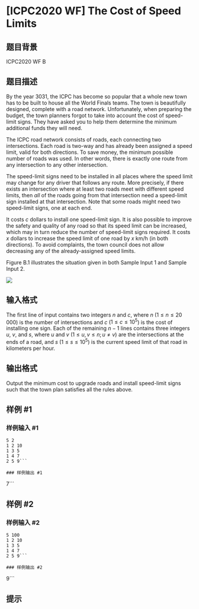 # [ICPC2020 WF] The Cost of Speed Limits

## 题目背景

ICPC2020 WF B

## 题目描述

By the year 3031, the ICPC has become so popular that a whole new town has to be built to house all the
World Finals teams.
The town is beautifully designed, complete with a road network.
Unfortunately, when preparing the budget, the town planners forgot to take into account the cost of speed-limit signs.
They have asked you to help them determine the minimum additional funds they will need.

The ICPC road network consists of roads, each connecting two intersections. Each road is two-way
and has already been assigned a speed limit, valid for both directions.
To save money, the minimum possible number of roads was used. In other words, there is exactly
one route from any intersection to any other intersection.

The speed-limit signs need to be installed
in all places where the speed limit may change for any driver that follows any route.
More precisely, if there exists an intersection where at least two roads meet with different speed limits,
then *all* of the roads going from that intersection need a speed-limit sign installed at that intersection. 
Note that some roads might need two speed-limit signs, one at each end.

It costs $c$ dollars to install one speed-limit sign. It is also possible to improve the safety and quality of
any road so that its speed limit can be increased, which may in turn reduce the number of speed-limit signs required.
It costs $x$ dollars to increase the speed limit of one road by $x$ km/h (in both directions).
To avoid complaints, the town council does not allow decreasing any of the already-assigned speed limits.

Figure B.1 illustrates the situation given in both Sample Input 1 and Sample Input 2.


![](https://cdn.luogu.com.cn/upload/image_hosting/4kx82pq4.png)

## 输入格式

The first line of input contains two integers $n$ and $c$, where $n$ ($1 \le n \le 20\,000$) is the number of intersections
and $c$ ($1 \le c \le 10^5$) is the cost of installing one sign.
Each of the remaining $n-1$ lines contains three integers $u$, $v$, and $s$, where $u$ and $v$ ($1 \le u, v \le n; u \ne v$)
are the intersections at the ends of a road, and $s$ ($1 \le s \le 10^5$) is the current speed limit of that
road in kilometers per hour.

## 输出格式

Output the minimum cost to upgrade roads and install speed-limit signs such that the town
plan satisfies all the rules above.

## 样例 #1

### 样例输入 #1
```
5 2
1 2 10
1 3 5
1 4 7
2 5 9```

### 样例输出 #1

```
7```

## 样例 #2

### 样例输入 #2
```
5 100
1 2 10
1 3 5
1 4 7
2 5 9```

### 样例输出 #2

```
9```

## 提示


